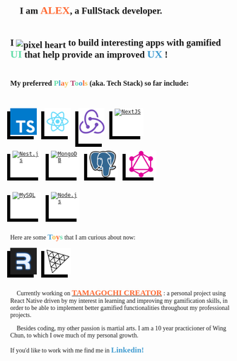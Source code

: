 
<section style="font-family: 'Montserrat'"><h1>👋 I am <span style="color:#FF6B35; font-size:1.5rem; font-family: 'Kongtext'; font-weight: 700">ALEX</span>, a FullStack developer.</h1>
<div style="display:flex"><h2>I <img style="position: relative; top: 5px; width: 25px" alt="pixel heart" src="https://external-content.duckduckgo.com/iu/?u=https%3A%2F%2Fstatic.wikia.nocookie.net%2Fminecraft_gamepedia%2Fimages%2Fa%2Fa7%2FHeart.svg%2Frevision%2F20111112135832%2Fscale-to-width-down%2F120&f=1&nofb=1"/> to build interesting apps with gamified <span style="color:#66DDAA; font-size:1.5rem; font-family: 'Kongtext'; font-weight: 700">UI</span> that help provide an improved <span style="color:#449DD1; font-size:1.5rem; font-family: 'Kongtext'; font-weight: 700">UX</span> !</h2>
<br>
</div>
<h3 dir="auto">My preferred 
<span style="font-size:1.1rem; font-family: 'Kongtext'; font-weight: 700">
  <span style="color:#66DDAA;">P</span><span style="color:#449DD1;">l</span><span style="color:#FF6B35;">a</span><span style="color:#F2C14E;">y</span> <span style="color:#B4436C;">T</span><span style="color:#66DDAA;">o</span><span style="color:#449DD1;">o</span><span style="color:#FF6B35;">l</span><span style="color:#F2C14E;">s</span></span> (aka. Tech Stack) so far include:</h3>
<br>



<code style="display:flex"><a style="margin-right:17px; margin-bottom: 17px; 
    box-shadow: -7px 7px 0 black;" target="_blank" rel="noopener noreferrer" href="https://www.typescriptlang.org/docs/"><img style="width:60px; height:60px;" alt="Typescript" src="https://raw.githubusercontent.com/github/explore/80688e429a7d4ef2fca1e82350fe8e3517d3494d/topics/typescript/typescript.png"></a>
<a style="display:flex; margin-right:17px; margin-bottom: 17px; background: white; 
  box-shadow: -7px 7px 0 black;" target="_blank" rel="noopener noreferrer" href="https://reactjs.org/docs/hooks-reference.html"><img style="width:60px; height:60px;" alt="React" src="https://raw.githubusercontent.com/github/explore/80688e429a7d4ef2fca1e82350fe8e3517d3494d/topics/react/react.png"></a>
<a style="display:flex; margin-right:17px;
    background: transparent; 
    box-shadow: -7px 7px 0 black;" target="_blank" rel="noopener noreferrer" href="https://redux.js.org/usage/index"><img style="width:60px; height:60px;" alt="Redux" src="https://raw.githubusercontent.com/github/explore/80688e429a7d4ef2fca1e82350fe8e3517d3494d/topics/redux/redux.png"></a>
<a style="display:flex; align-items:center; padding-left:5px; padding-right: 5px; margin-bottom: 17px; margin-right:17px;
    background: white; 
    box-shadow: -7px 7px 0 black;" target="_blank" rel="noopener noreferrer" href="https://nextjs.org/docs/api-reference/create-next-app"><img style="width:60px; height:60px;" alt="NextJS" src="https://external-content.duckduckgo.com/iu/?u=https%3A%2F%2Fseeklogo.com%2Fimages%2FN%2Fnext-js-logo-7929BCD36F-seeklogo.com.png&f=1&nofb=1"></a></code>
    <br>
 <code style="display:flex" ><a style="display:flex; align-items:center; padding-left:5px; padding-right: 5px; margin-bottom: 17px; margin-right:17px; 
    background: white; 
    box-shadow: -7px 7px 0 black;" target="_blank" rel="noopener noreferrer" href="https://docs.nestjs.com/"><img style="width:60px; height:60px;" alt="Nest.js" src="https://external-content.duckduckgo.com/iu/?u=https%3A%2F%2Fseeklogo.com%2Fimages%2FN%2Fnestjs-logo-09342F76C0-seeklogo.com.png&f=1&nofb=1"></a>
  <a style="display:flex; align-items:center; padding-left:5px; padding-right: 5px; margin-bottom: 17px; margin-right:17px; 
    background: white; 
    box-shadow: -7px 7px 0 black;" target="_blank" rel="noopener noreferrer" href="https://www.mongodb.com/"><img style="width:60px; height:60px;" alt="MongoDB" src="https://external-content.duckduckgo.com/iu/?u=https%3A%2F%2Fmpng.subpng.com%2F20190401%2Fzsf%2Fkisspng-mongodb-document-oriented-database-nosql-openshift-web-app-development-servcie-in-dehradun-5ca1b8cb8a0f32.3708278115541024755655.jpg&f=1&nofb=1"></a>
  <a style="display:flex; align-items:center; padding-left:5px; padding-right: 5px; margin-bottom: 17px; margin-right:17px;
    background: white; 
    box-shadow: -7px 7px 0 black;" target="_blank" rel="noopener noreferrer" href="https://www.postgresql.org/docs/14/index.html"><img style="width:60px; height:60px;" alt="PostgreSQL" src="https://raw.githubusercontent.com/github/explore/80688e429a7d4ef2fca1e82350fe8e3517d3494d/topics/postgresql/postgresql.png"></a>
  <a style="display:flex; align-items:center; padding-left:5px; padding-right: 5px; margin-bottom: 17px; margin-right:17px; 
    background: white; 
    box-shadow: -7px 7px 0 black;" target="_blank" rel="noopener noreferrer" href="https://graphql.org/graphql-js/running-an-express-graphql-server/"><img style="width:60px; height:60px;" alt="GraphQL" src="https://raw.githubusercontent.com/github/explore/80688e429a7d4ef2fca1e82350fe8e3517d3494d/topics/graphql/graphql.png"></a></code>
    <br>
  <code style="display:flex" ><a style="display:flex; align-items:center; padding-left:5px; padding-right: 5px; margin-bottom: 17px; margin-right:17px; 
    background: white; 
    box-shadow: -7px 7px 0 black;" target="_blank" rel="noopener noreferrer" href="https://dev.mysql.com/doc/"><img style="width:60px; height:60px;" alt="MySQL" src="https://external-content.duckduckgo.com/iu/?u=https%3A%2F%2Fcdn.freebiesupply.com%2Flogos%2Flarge%2F2x%2Fmysql-5-logo-png-transparent.png&f=1&nofb=1"></a>
  <a style="display:flex; align-items:center; padding-left:5px; padding-right: 5px; margin-bottom: 17px; margin-right:17px; 
  background: white; 
  box-shadow: -7px 7px 0 black;" target="_blank" rel="noopener noreferrer" href="https://nodejs.org/api/"><img style="width:60px; height:60px;" alt="Node.js" src="https://external-content.duckduckgo.com/iu/?u=https%3A%2F%2Fpluspng.com%2Fimg-png%2Fnodejs-png--400.png&f=1&nofb=1"></a></code>

Here are some <span style="font-size:1.1rem; font-family: 'Kongtext'; font-weight: 700">
  <span style="color:#449DD1;">T</span><span style="color:#F2C14E;">o</span><span style="color:#FF6B35;">y</span><span style="color:#66DDAA;">s</span></span> that I am curious about now:

<div style="display: grid; grid-template-columns: repeat(4, 77px)" >
<a style="margin-right:17px; margin-bottom: 17px; width:60px; height:60px;
    box-shadow: -7px 7px 0 black;" target="_blank" rel="noopener noreferrer" href="https://remix.run/"><img alt="Remix" src="./sources/800x800 - Glowing.png"></a>
<a style="display:flex; width:60px; margin-right:17px; margin-bottom: 17px; height: 60px; background: white; 
  box-shadow: -7px 7px 0 black;" target="_blank" rel="noopener noreferrer" href="https://threejs.org/"><img alt="Three.js" src="./sources/threejs.png"></a>
</div>

🎲 Currently working on <a href="https://github.com/alexviladev/TAMAGOCHI-CREATOR"><span style="font-size:1.1rem; font-family: 'Kongtext'; font-weight: 700">
  <span style="color:#FF6B35;">TAMAGOCHI CREATOR</span></a> : a personal project using React Native driven by my interest in learning and improving my gamification skills, in order to be able to implement better gamified functionalities throughout my professional projects.

🥋 Besides coding, my other passion is martial arts. I am a 10 year practicioner of Wing Chun, to which I owe much of my personal growth.

If you'd like to work with me find me in <a><span style="font-size:1.1rem; font-family: 'Kongtext'; font-weight: 700"><span style="color:#449DD1;">Linkedin!</span></a>
</section>
